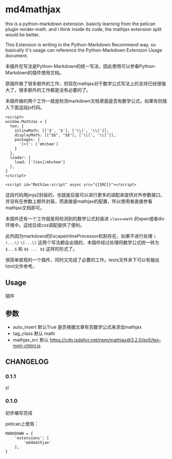 # md4mathjax
this is a python-markdown extension. basicly learning from the pelican plugin render-math. and i think inside its code, the mathjax extension split would be better.

This Extension is writing in the Python-Markdown Recommend way, so basically it's usage can reference the Python-Markdown Extension Usage document. 

本插件在写法是Python-Markdown的统一写法，因此使用可以参看Python-Markdown的插件使用文档。

原插件做了很多额外的工作，但现在mathjax对于数学公式写法上的支持已经很强大了，很多额外的工作都是没有必要的了。

本插件做的两个工作一就是检测markdown文档里面是否有数学公式，如果有则插入下面这段js代码。

```jinja
<script>
window.MathJax = {
  tex: {
    inlineMath: [['$', '$'], ['\\(', '\\)']],
    displayMath: [["$$", "$$"], ['\\[', '\\]']],
    packages: {
      '[+]': ['mhchem']
    }
  },
  loader: {
    load: ['[tex]/mhchem']
  },
}
</script>

<script id="MathJax-script" async src="{{SRC}}"></script>
```
这段代码用jinja2封装的，也就是后面可以进行更多的调配来提供对外参数接口。并没有在参数上额外封装，而直接是mathjax的配置，所以使用者直接参看mathjax文档即可。

本插件还有一个工作就是将检测到的数学公式封装进 `class=math` 的span或者div环境中。这给后续css调配提供了便利。

此外因为markdown的EscapeInlineProcessor机制存在，如果不进行处理 `\(...\)` `\[...\)` 这两个写法都会出错的，本插件经过处理将数学公式统一转为 `$...$` 和 `$$ ... $$` 这样的形式了。

很简单直观的一个插件，同时又完成了必要的工作。tests文件夹下可以有输出html文件参考。

## Usage
插件

## 参数
- auto_insert 默认True 是否根据文章有否数学公式来添加mathjax
- tag_class  默认 math
- mathjax_src 默认 https://cdn.jsdelivr.net/npm/mathjax@3.2.0/es5/tex-mml-chtml.js

## CHANGELOG
### 0.1.1
yi

### 0.1.0
初步编写完成

pelican上使用：

```
MARKDOWN = {
    'extensions': [
        'md4mathjax'
    ],
}
```

